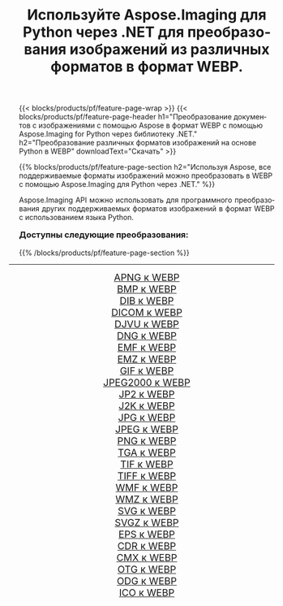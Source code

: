 ﻿---
title: Используйте Aspose.Imaging для Python через .NET для преобразования изображений из различных форматов в формат WEBP. 
weight: 3920
url: /ru/python-net/conversion/to/webp/ 
lang: ru
langdirlevel: 2
locales: zh-hans,ja,it,ru,de,es,fr,nl,id,lt,pl,pt,vi,tr,ko,zh-hant,ar,hi,th,sv,cs,uk,he
description: Вы можете использовать Aspose.Imaging for Python через библиотеку .NET для преобразования различных форматов в формат WEBP.
---

{{< blocks/products/pf/feature-page-wrap >}}
{{< blocks/products/pf/feature-page-header h1="Преобразование документов с изображениями с помощью Aspose в формат WEBP с помощью Aspose.Imaging for Python через библиотеку .NET." h2="Преобразование различных форматов изображений на основе Python в WEBP" downloadText="Скачать" >}}


{{% blocks/products/pf/feature-page-section  h2="Используя Aspose, все поддерживаемые форматы изображений можно преобразовать в WEBP с помощью Aspose.Imaging для Python через .NET." %}}
<p align=justify>Aspose.Imaging API можно использовать для программного преобразования других поддерживаемых форматов изображений в формат WEBP с использованием языка Python.</p>
<h3 style="margin-top:16px;">
Доступны следующие преобразования:
</h3>
{{% /blocks/products/pf/feature-page-section %}}
<div class="container-fluid productfamilypage bg-gray">
    <div class="convertypes bg-gray agp-content section">
        <div class="container">
		<hr style="margin-left:-20px;"/>
		<div class="row other-converters" style="gap: 10px;font-size: 19px;text-align:center;">
		    <div class='col-md-3 other-converter remove-lp remove-rp'><a href="/imaging/ru/python-net/conversion/apng-to-webp/" style="padding:15px;">APNG к WEBP</a></div>
<div class='col-md-3 other-converter remove-lp remove-rp'><a href="/imaging/ru/python-net/conversion/bmp-to-webp/" style="padding:15px;">BMP к WEBP</a></div>
<div class='col-md-3 other-converter remove-lp remove-rp'><a href="/imaging/ru/python-net/conversion/dib-to-webp/" style="padding:15px;">DIB к WEBP</a></div>
<div class='col-md-3 other-converter remove-lp remove-rp'><a href="/imaging/ru/python-net/conversion/dicom-to-webp/" style="padding:15px;">DICOM к WEBP</a></div>
<div class='col-md-3 other-converter remove-lp remove-rp'><a href="/imaging/ru/python-net/conversion/djvu-to-webp/" style="padding:15px;">DJVU к WEBP</a></div>
<div class='col-md-3 other-converter remove-lp remove-rp'><a href="/imaging/ru/python-net/conversion/dng-to-webp/" style="padding:15px;">DNG к WEBP</a></div>
<div class='col-md-3 other-converter remove-lp remove-rp'><a href="/imaging/ru/python-net/conversion/emf-to-webp/" style="padding:15px;">EMF к WEBP</a></div>
<div class='col-md-3 other-converter remove-lp remove-rp'><a href="/imaging/ru/python-net/conversion/emz-to-webp/" style="padding:15px;">EMZ к WEBP</a></div>
<div class='col-md-3 other-converter remove-lp remove-rp'><a href="/imaging/ru/python-net/conversion/gif-to-webp/" style="padding:15px;">GIF к WEBP</a></div>
<div class='col-md-3 other-converter remove-lp remove-rp'><a href="/imaging/ru/python-net/conversion/jpeg2000-to-webp/" style="padding:15px;">JPEG2000 к WEBP</a></div>
<div class='col-md-3 other-converter remove-lp remove-rp'><a href="/imaging/ru/python-net/conversion/jp2-to-webp/" style="padding:15px;">JP2 к WEBP</a></div>
<div class='col-md-3 other-converter remove-lp remove-rp'><a href="/imaging/ru/python-net/conversion/j2k-to-webp/" style="padding:15px;">J2K к WEBP</a></div>
<div class='col-md-3 other-converter remove-lp remove-rp'><a href="/imaging/ru/python-net/conversion/jpg-to-webp/" style="padding:15px;">JPG к WEBP</a></div>
<div class='col-md-3 other-converter remove-lp remove-rp'><a href="/imaging/ru/python-net/conversion/jpeg-to-webp/" style="padding:15px;">JPEG к WEBP</a></div>
<div class='col-md-3 other-converter remove-lp remove-rp'><a href="/imaging/ru/python-net/conversion/png-to-webp/" style="padding:15px;">PNG к WEBP</a></div>
<div class='col-md-3 other-converter remove-lp remove-rp'><a href="/imaging/ru/python-net/conversion/tga-to-webp/" style="padding:15px;">TGA к WEBP</a></div>
<div class='col-md-3 other-converter remove-lp remove-rp'><a href="/imaging/ru/python-net/conversion/tif-to-webp/" style="padding:15px;">TIF к WEBP</a></div>
<div class='col-md-3 other-converter remove-lp remove-rp'><a href="/imaging/ru/python-net/conversion/tiff-to-webp/" style="padding:15px;">TIFF к WEBP</a></div>
<div class='col-md-3 other-converter remove-lp remove-rp'><a href="/imaging/ru/python-net/conversion/wmf-to-webp/" style="padding:15px;">WMF к WEBP</a></div>
<div class='col-md-3 other-converter remove-lp remove-rp'><a href="/imaging/ru/python-net/conversion/wmz-to-webp/" style="padding:15px;">WMZ к WEBP</a></div>
<div class='col-md-3 other-converter remove-lp remove-rp'><a href="/imaging/ru/python-net/conversion/svg-to-webp/" style="padding:15px;">SVG к WEBP</a></div>
<div class='col-md-3 other-converter remove-lp remove-rp'><a href="/imaging/ru/python-net/conversion/svgz-to-webp/" style="padding:15px;">SVGZ к WEBP</a></div>
<div class='col-md-3 other-converter remove-lp remove-rp'><a href="/imaging/ru/python-net/conversion/eps-to-webp/" style="padding:15px;">EPS к WEBP</a></div>
<div class='col-md-3 other-converter remove-lp remove-rp'><a href="/imaging/ru/python-net/conversion/cdr-to-webp/" style="padding:15px;">CDR к WEBP</a></div>
<div class='col-md-3 other-converter remove-lp remove-rp'><a href="/imaging/ru/python-net/conversion/cmx-to-webp/" style="padding:15px;">CMX к WEBP</a></div>
<div class='col-md-3 other-converter remove-lp remove-rp'><a href="/imaging/ru/python-net/conversion/otg-to-webp/" style="padding:15px;">OTG к WEBP</a></div>
<div class='col-md-3 other-converter remove-lp remove-rp'><a href="/imaging/ru/python-net/conversion/odg-to-webp/" style="padding:15px;">ODG к WEBP</a></div>
<div class='col-md-3 other-converter remove-lp remove-rp'><a href="/imaging/ru/python-net/conversion/ico-to-webp/" style="padding:15px;">ICO к WEBP</a></div>
                </div>
        </div>
    </div>
</div>
<br/>

